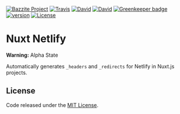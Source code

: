[![Bazzite Project](https://img.shields.io/badge/Bazzite-project-blue.svg)](https://www.bazzite.com/docs/nuxt-netlify)
[![Travis](https://img.shields.io/travis/bazzite/nuxt-netlify.svg)](https://travis-ci.org/bazzite/nuxt-netlify)
[![David](https://img.shields.io/david/peer/bazzite/nuxt-netlify.svg)](https://david-dm.org/bazzite/nuxt-netlify?type=peer)
[![David](https://img.shields.io/david/dev/bazzite/nuxt-netlify.svg)](https://david-dm.org/bazzite/nuxt-netlify?type=dev)
[![Greenkeeper badge](https://badges.greenkeeper.io/bazzite/nuxt-netlify.svg)](https://greenkeeper.io/)
[![version](https://img.shields.io/npm/v/@bazzite/nuxt-netlify.svg)](https://www.npmjs.com/package/@bazzite/nuxt-netlify)
[![License](https://img.shields.io/badge/license-MIT-blue.svg)](https://raw.githubusercontent.com/bazzite/nuxt-netlify/develop/LICENSE)

# Nuxt Netlify

**Warning:** Alpha State

Automatically generates `_headers` and `_redirects` for Netlify in Nuxt.js projects.

## License

Code released under the [MIT License][license-page].



[license-page]: https://github.com/bazzite/nuxt-netlify/blob/develop/LICENSE
